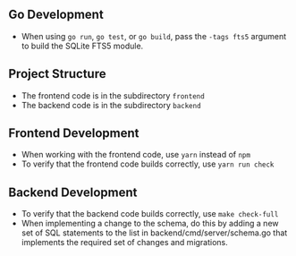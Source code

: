 ## Go Development
- When using `go run`, `go test`, or `go build`, pass the `-tags fts5` argument to build the SQLite FTS5 module.

## Project Structure
- The frontend code is in the subdirectory `frontend`
- The backend code is in the subdirectory `backend`

## Frontend Development
- When working with the frontend code, use `yarn` instead of `npm`
- To verify that the frontend code builds correctly, use `yarn run check`

## Backend Development
- To verify that the backend code builds correctly, use `make check-full`
- When implementing a change to the schema, do this by adding a new set of SQL statements to the list in backend/cmd/server/schema.go that implements the required set of changes and migrations.
